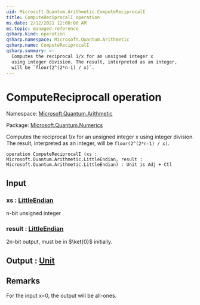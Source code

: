 ```yaml
---
uid: Microsoft.Quantum.Arithmetic.ComputeReciprocalI
title: ComputeReciprocalI operation
ms.date: 2/12/2021 12:00:00 AM
ms.topic: managed-reference
qsharp.kind: operation
qsharp.namespace: Microsoft.Quantum.Arithmetic
qsharp.name: ComputeReciprocalI
qsharp.summary: >-
  Computes the reciprocal 1/x for an unsigned integer x
  using integer division. The result, interpreted as an integer,
  will be `floor(2^(2*n-1) / x)`.
---
```


# ComputeReciprocalI operation

Namespace: [Microsoft.Quantum.Arithmetic](xref:Microsoft.Quantum.Arithmetic)

Package: [Microsoft.Quantum.Numerics](https://nuget.org/packages/Microsoft.Quantum.Numerics)


Computes the reciprocal 1/x for an unsigned integer xusing integer division. The result, interpreted as an integer,will be `floor(2^(2*n-1) / x)`.

```qsharp
operation ComputeReciprocalI (xs : Microsoft.Quantum.Arithmetic.LittleEndian, result : Microsoft.Quantum.Arithmetic.LittleEndian) : Unit is Adj + Ctl
```


## Input

### xs : [LittleEndian](xref:Microsoft.Quantum.Arithmetic.LittleEndian)

n-bit unsigned integer


### result : [LittleEndian](xref:Microsoft.Quantum.Arithmetic.LittleEndian)

2n-bit output, must be in $\ket{0}$ initially.



## Output : [Unit](xref:microsoft.quantum.lang-ref.unit)



## Remarks

For the input x=0, the output will be all-ones.